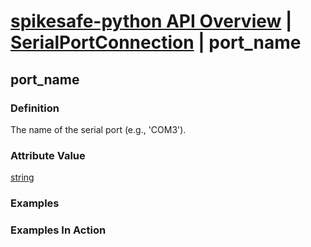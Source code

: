 # [spikesafe-python API Overview](/spikesafe_python_lib_docs/README.md) | [SerialPortConnection](/spikesafe_python_lib_docs/SerialPortConnection/README.md) | port_name

## port_name

### Definition
The name of the serial port (e.g., 'COM3').

### Attribute Value
[string](https://docs.python.org/3/library/string.html) 

### Examples

### Examples In Action